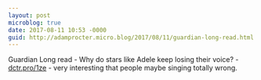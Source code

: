 ```yaml
---
layout: post
microblog: true
date: 2017-08-11 10:53 -0000
guid: http://adamprocter.micro.blog/2017/08/11/guardian-long-read.html
---
```

Guardian Long read - Why do stars like Adele keep losing their voice? - [dctr.pro/1ze](http://dctr.pro/1ze) - very interesting that people maybe singing totally wrong.
